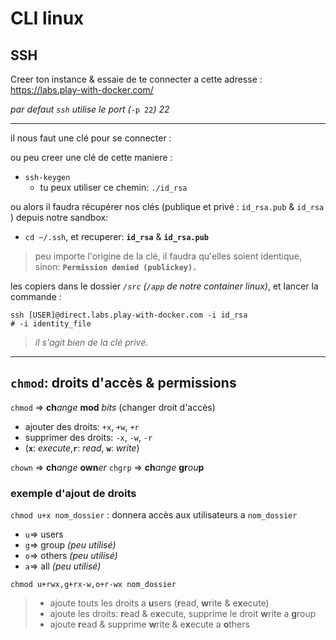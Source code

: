 # CLI linux

## SSH

Creer ton instance & essaie de te connecter a cette adresse :
<https://labs.play-with-docker.com/>

*par defaut `ssh` utilise le port (*`-p 22`*) 22*

---

il nous faut une clé pour se connecter :

ou peu creer une clé de cette maniere :

- `ssh-keygen`
  - tu peux utiliser ce chemin: `./id_rsa`

ou alors il faudra récupérer nos clés (publique et privé :  `id_rsa.pub` & `id_rsa` ) depuis notre sandbox:

- `cd ~/.ssh`, et recuperer: **`id_rsa`** & **`id_rsa.pub`**

>peu importe l'origine de la clé, il faudra qu'elles soient identique, sinon:
**`Permission denied (publickey).`**

les copiers dans le dossier *`/src`* *(`/app` de notre container linux)*, et lancer la commande :

```shell
ssh [USER]@direct.labs.play-with-docker.com -i id_rsa
# -i identity_file
```

> *il s'agit bien de la clé privé.*

---

## `chmod`: droits d'accès & permissions

`chmod` => **ch***ange* **mod** *bits* (changer droit d'accès)

- ajouter des droits: `+x`, `+w`, `+r`
- supprimer des droits: `-x`, `-w`, `-r`
- (**`x`**: *execute*,**`r`**: *read*, **`w`**: *write*)

`chown` => **ch***ange* **own***er*
`chgrp` => **ch***ange* **gr***ou***p**

### exemple d'ajout de droits

`chmod u+x nom_dossier` : donnera accès aux utilisateurs  a `nom_dossier`

- `u`=> users
- `g`=> group *(peu utilisé)*
- `o`=> others *(peu utilisé)*
- `a`=> all *(peu utilisé)*

`chmod u+rwx,g+rx-w,o+r-wx nom_dossier`

>- ajoute touts les droits a **u**sers (**r**ead, **w**rite & e**x**ecute)
>- ajoute les droits: **r**ead & e**x**ecute, supprime le droit **w**rite a **g**roup
>- ajoute **r**ead & supprime **w**rite & e**x**ecute a **o**thers

